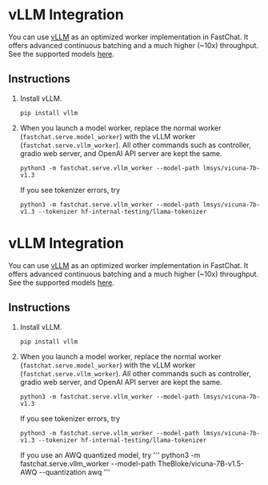 # vLLM Integration
You can use [vLLM](https://vllm.ai/) as an optimized worker implementation in FastChat.
It offers advanced continuous batching and a much higher (~10x) throughput.
See the supported models [here](https://vllm.readthedocs.io/en/latest/models/supported_models.html).

## Instructions
1. Install vLLM.
    ```
    pip install vllm
    ```

2. When you launch a model worker, replace the normal worker (`fastchat.serve.model_worker`) with the vLLM worker (`fastchat.serve.vllm_worker`). All other commands such as controller, gradio web server, and OpenAI API server are kept the same.
   ```
   python3 -m fastchat.serve.vllm_worker --model-path lmsys/vicuna-7b-v1.3
   ```

   If you see tokenizer errors, try
   ```
   python3 -m fastchat.serve.vllm_worker --model-path lmsys/vicuna-7b-v1.3 --tokenizer hf-internal-testing/llama-tokenizer
   ```
# vLLM Integration
You can use [vLLM](https://vllm.ai/) as an optimized worker implementation in FastChat.
It offers advanced continuous batching and a much higher (~10x) throughput.
See the supported models [here](https://vllm.readthedocs.io/en/latest/models/supported_models.html).

## Instructions
1. Install vLLM.
    ```
    pip install vllm
    ```

2. When you launch a model worker, replace the normal worker (`fastchat.serve.model_worker`) with the vLLM worker (`fastchat.serve.vllm_worker`). All other commands such as controller, gradio web server, and OpenAI API server are kept the same.
   ```
   python3 -m fastchat.serve.vllm_worker --model-path lmsys/vicuna-7b-v1.3
   ```

   If you see tokenizer errors, try
   ```
   python3 -m fastchat.serve.vllm_worker --model-path lmsys/vicuna-7b-v1.3 --tokenizer hf-internal-testing/llama-tokenizer
   ```

   If you use an AWQ quantized model, try
   '''
   python3 -m fastchat.serve.vllm_worker --model-path TheBloke/vicuna-7B-v1.5-AWQ --quantization awq
   '''
